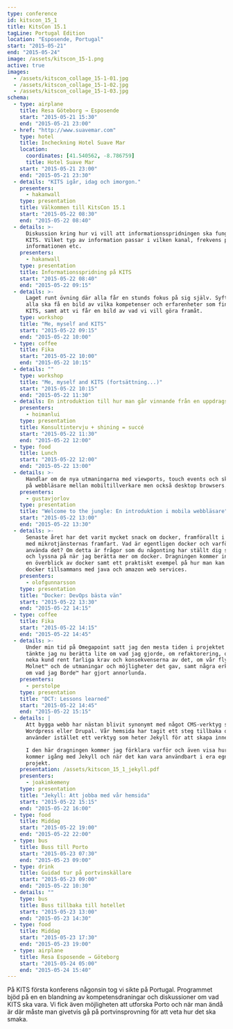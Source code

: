 ```yaml
---
type: conference
id: kitscon_15_1
title: KitsCon 15.1
tagLine: Portugal Edition
location: "Esposende, Portugal"
start: "2015-05-21"
end: "2015-05-24"
image: /assets/kitscon_15-1.png
active: true
images:
  - /assets/kitscon_collage_15-1-01.jpg
  - /assets/kitscon_collage_15-1-02.jpg
  - /assets/kitscon_collage_15-1-03.jpg
schema:
  - type: airplane
    title: Resa Göteborg → Esposende
    start: "2015-05-21 15:30"
    end: "2015-05-21 23:00"
  - href: "http://www.suavemar.com"
    type: hotel
    title: Incheckning Hotel Suave Mar
    location:
      coordinates: [41.540562, -8.786759]
      title: Hotel Suave Mar
    start: "2015-05-21 23:00"
    end: "2015-05-21 23:30"
  - details: "KITS igår, idag och imorgon."
    presenters:
      - hakanwall
    type: presentation
    title: Välkommen till KitsCon 15.1
    start: "2015-05-22 08:30"
    end: "2015-05-22 08:40"
  - details: >-
      Diskussion kring hur vi vill att informationsspridningen ska fungera på
      KITS. Vilket typ av information passar i vilken kanal, frekvens på
      informationen etc.
    presenters:
      - hakanwall
    type: presentation
    title: Informationsspridning på KITS
    start: "2015-05-22 08:40"
    end: "2015-05-22 09:15"
  - details: >-
      Laget runt övning där alla får en stunds fokus på sig själv. Syftet är att
      alla ska få en bild av vilka kompetenser och erfarenheter som finns på
      KITS, samt att vi får en bild av vad vi vill göra framåt.
    type: workshop
    title: "Me, myself and KITS"
    start: "2015-05-22 09:15"
    end: "2015-05-22 10:00"
  - type: coffee
    title: Fika
    start: "2015-05-22 10:00"
    end: "2015-05-22 10:15"
  - details: ""
    type: workshop
    title: "Me, myself and KITS (fortsättning...)"
    start: "2015-05-22 10:15"
    end: "2015-05-22 11:30"
  - details: En introduktion till hur man går vinnande från en uppdragsintervju.
    presenters:
      - hoimanlui
    type: presentation
    title: Konsultintervju + shining = succé
    start: "2015-05-22 11:30"
    end: "2015-05-22 12:00"
  - type: food
    title: Lunch
    start: "2015-05-22 12:00"
    end: "2015-05-22 13:00"
  - details: >-
      Handlar om de nya utmaningarna med viewports, touch events och skillnader
      på webbläsare mellan mobiltillverkare men också desktop browsers.
    presenters:
      - gustavjorlov
    type: presentation
    title: "Welcome to the jungle: En introduktion i mobila webbläsare"
    start: "2015-05-22 13:00"
    end: "2015-05-22 13:30"
  - details: >-
      Senaste året har det varit mycket snack om docker, framförallt i samband
      med mikrotjänsternas framfart. Vad är egentligen docker och varför ska jag
      använda det? Om detta är frågor som du någonting har ställt dig så kom då
      och lyssna på när jag berätta mer om docker. Dragningen kommer innefatta
      en överblick av docker samt ett praktiskt exempel på hur man kan använda
      docker tillsammans med java och amazon web services.
    presenters:
      - olofgunnarsson
    type: presentation
    title: "Docker: DevOps bästa vän"
    start: "2015-05-22 13:30"
    end: "2015-05-22 14:15"
  - type: coffee
    title: Fika
    start: "2015-05-22 14:15"
    end: "2015-05-22 14:45"
  - details: >-
      Under min tid på Omegapoint satt jag den mesta tiden i projektet DCT. Här
      tänkte jag nu berätta lite om vad jag gjorde, om refaktorering, om att
      neka kund rent farliga krav och konsekvenserna av det, om vår flytt till
      Molnet™ och de utmaningar och möjligheter det gav, samt några erkännanden
      om vad jag Borde™ har gjort annorlunda.
    presenters:
      - perstolpe
    type: presentation
    title: "DCT: Lessons learned"
    start: "2015-05-22 14:45"
    end: "2015-05-22 15:15"
  - details: |
      Att bygga webb har nästan blivit synonymt med något CMS-verktyg som
      Wordpress eller Drupal. Vår hemsida har tagit ett steg tillbaka och
      använder istället ett verktyg som heter Jekyll för att skapa innehåll.

      I den här dragningen kommer jag förklara varför och även visa hur man
      kommer igång med Jekyll och när det kan vara användbart i era egna
      projekt.
    presentation: /assets/kitscon_15_1_jekyll.pdf
    presenters:
      - joakimkemeny
    type: presentation
    title: "Jekyll: Att jobba med vår hemsida"
    start: "2015-05-22 15:15"
    end: "2015-05-22 16:00"
  - type: food
    title: Middag
    start: "2015-05-22 19:00"
    end: "2015-05-22 22:00"
  - type: bus
    title: Buss till Porto
    start: "2015-05-23 07:30"
    end: "2015-05-23 09:00"
  - type: drink
    title: Guidad tur på portvinskällare
    start: "2015-05-23 09:00"
    end: "2015-05-22 10:30"
  - details: ""
    type: bus
    title: Buss tillbaka till hotellet
    start: "2015-05-23 13:00"
    end: "2015-05-23 14:30"
  - type: food
    title: Middag
    start: "2015-05-23 17:30"
    end: "2015-05-23 19:00"
  - type: airplane
    title: Resa Esposende → Göteborg
    start: "2015-05-24 05:00"
    end: "2015-05-24 15:40"
---
```


På KITS första konferens någonsin tog vi sikte på Portugal. Programmet bjöd på en en blandning av kompetensdraningar och diskussioner om vad KITS ska vara. Vi fick även möjligheten att utforska Porto och när man ändå är där måste man givetvis gå på portvinsprovning för att veta hur det ska smaka.
